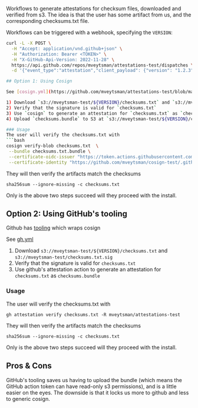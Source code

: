 
Workflows to generate attestations for checksum files, downloaded and verified from s3. The idea is that the user has some artifact from us, and the corresponding checksums.txt file.

Workflows can be triggered with a webhook, specifying the `VERSION`:

```bash
curl -L -X POST \
  -H "Accept: application/vnd.github+json" \
  -H "Authorization: Bearer <TOKEN>" \
  -H "X-GitHub-Api-Version: 2022-11-28" \
  https://api.github.com/repos/mveytsman/attestations-test/dispatches \
  -d '{"event_type":"attestation","client_payload": {"version": "1.2.3"}}'

## Option 1: Using Cosign

See [cosign.yml](https://github.com/mveytsman/attestations-test/blob/main/.github/workflows/cosign.yml)

1) Download `s3://mveytsman-test/${VERSION}/checksums.txt` and `s3://mveytsman-test/checksums.txt.sig`
2) Verify that the signature is valid for `checksums.txt`
3) Use `cosign` to generate an attestation for `checksums.txt` as `checksums.bundle`
4) Upload `checksums.bundle` to S3 at `s3://mveytsman-test/${VERSION}/checksums.txt.bundle

### Usage
The user will verify the checksums.txt with
```bash
cosign verify-blob checksums.txt  \
 --bundle checksums.txt.bundle \
 --certificate-oidc-issuer "https://token.actions.githubusercontent.com" \
 --certificate-identity "https://github.com/mveytsman/cosign-test/.github/workflows/cosign.yml@refs/heads/main"
```

They will then verify the artifacts match the checksums
```
sha256sum --ignore-missing -c checksums.txt
```

Only is the above two steps succeed will they proceed with the install.

## Option 2: Using GitHub's tooling

Github has [tooling](https://github.blog/changelog/2024-06-25-artifact-attestations-is-generally-available/) which wraps cosign

See [gh.yml](https://github.com/mveytsman/attestations-test/blob/main/.github/workflows/gh.yml)

1) Download `s3://mveytsman-test/${VERSION}/checksums.txt` and `s3://mveytsman-test/checksums.txt.sig`
2) Verify that the signature is valid for `checksums.txt`
3) Use github's attestation action to generate an attestation for `checksums.txt` as `checksums.bundle`

### Usage
The user will verify the checksums.txt with
```
gh attestation verify checksums.txt -R mveytsman/attestations-test
```

They will then verify the artifacts match the checksums
```
sha256sum --ignore-missing -c checksums.txt
```

Only is the above two steps succeed will they proceed with the install.


## Pros & Cons
GitHub's tooling saves us having to upload the bundle (which means the GitHub action token can have read-only s3 permissions), and is a little easier on the eyes. The downside is that it locks us more to github and less to generic cosign.
